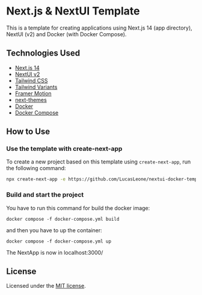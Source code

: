 # Next.js & NextUI Template

This is a template for creating applications using Next.js 14 (app directory), NextUI (v2) and Docker (with Docker Compose).

## Technologies Used

- [Next.js 14](https://nextjs.org/docs/getting-started)
- [NextUI v2](https://nextui.org/)
- [Tailwind CSS](https://tailwindcss.com/)
- [Tailwind Variants](https://tailwind-variants.org)
- [Framer Motion](https://www.framer.com/motion/)
- [next-themes](https://github.com/pacocoursey/next-themes)
- [Docker](https://www.docker.com)
- [Docker Compose](https://docs.docker.com/compose/)

## How to Use

### Use the template with create-next-app

To create a new project based on this template using `create-next-app`, run the following command:

```bash
npx create-next-app -e https://github.com/LucasLeone/nextui-docker-template
```

### Build and start the project

You have to run this command for build the docker image:
```
docker compose -f docker-compose.yml build
```

and then you have to up the container:
```
docker compose -f docker-compose.yml up
```

The NextApp is now in localhost:3000/

## License

Licensed under the [MIT license](https://github.com/nextui-org/next-app-template/blob/main/LICENSE).
